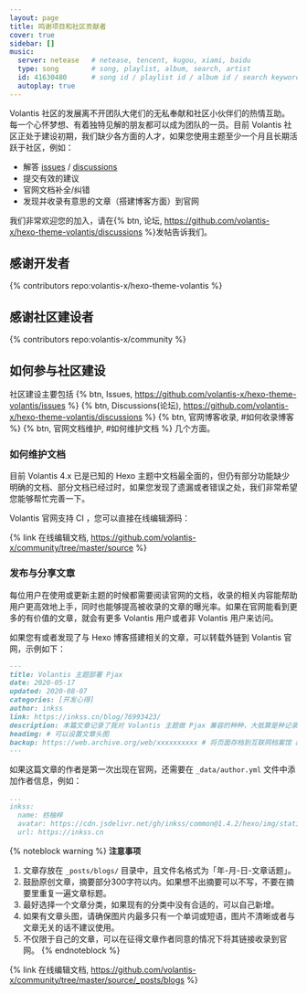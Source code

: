 ```yaml
---
layout: page
title: 鸣谢项目和社区贡献者
cover: true
sidebar: []
music:
  server: netease   # netease, tencent, kugou, xiami, baidu
  type: song        # song, playlist, album, search, artist
  id: 41630480      # song id / playlist id / album id / search keyword
  autoplay: true
---
```


Volantis 社区的发展离不开团队大佬们的无私奉献和社区小伙伴们的热情互助。每一个心怀梦想、有着独特见解的朋友都可以成为团队的一员。目前 Volantis 社区正处于建设初期，我们缺少各方面的人才，如果您使用主题至少一个月且长期活跃于社区，例如：

- 解答 [issues](https://github.com/volantis-x/hexo-theme-volantis/issues) / [discussions](https://github.com/volantis-x/hexo-theme-volantis/discussions)
- 提交有效的建议
- 官网文档补全/纠错
- 发现并收录有意思的文章（搭建博客方面）到官网

我们非常欢迎您的加入，请在{% btn, 论坛, https://github.com/volantis-x/hexo-theme-volantis/discussions %}发帖告诉我们。


<!-- more -->

## 感谢开发者

{% contributors repo:volantis-x/hexo-theme-volantis %}

## 感谢社区建设者

{% contributors repo:volantis-x/community %}

## 如何参与社区建设

社区建设主要包括 {% btn, Issues, https://github.com/volantis-x/hexo-theme-volantis/issues %} {% btn, Discussions(论坛), https://github.com/volantis-x/hexo-theme-volantis/discussions %} {% btn, 官网博客收录, #如何收录博客 %} {% btn, 官网文档维护, #如何维护文档 %} 几个方面。


### 如何维护文档

目前 Volantis 4.x 已是已知的 Hexo 主题中文档最全面的，但仍有部分功能缺少明确的文档、部分文档已经过时，如果您发现了遗漏或者错误之处，我们非常希望您能够帮忙完善一下。

Volantis 官网支持 CI ，您可以直接在线编辑源码：

{% link 在线编辑文档, https://github.com/volantis-x/community/tree/master/source %}


### 发布与分享文章

每位用户在使用或更新主题的时候都需要阅读官网的文档，收录的相关内容能帮助用户更高效地上手，同时也能够提高被收录的文章的曝光率。如果在官网能看到更多的有价值的文章，就会有更多 Volantis 用户或者非 Volantis 用户来访问。

如果您有或者发现了与 Hexo 博客搭建相关的文章，可以转载外链到 Volantis 官网，示例如下：

```md _posts/blogs/2020-05-17-pjax.md
---
title: Volantis 主题部署 Pjax
date: 2020-05-17
updated: 2020-08-07
categories: [开发心得]
author: inkss
link: https://inkss.cn/blog/76993423/
description: 本篇文章记录了我对 Volantis 主题做 Pjax 兼容的种种，大抵算是种记录吧~
headimg: # 可以设置文章头图
backup: https://web.archive.org/web/xxxxxxxxxx # 将页面存档到互联网档案馆 archive.org 的存档链接  https://web.archive.org/save
---
```

如果这篇文章的作者是第一次出现在官网，还需要在 `_data/author.yml` 文件中添加作者信息，例如：

```yaml _data/author.yml
...
inkss:
  name: 枋柚梓
  avatar: https://cdn.jsdelivr.net/gh/inkss/common@1.4.2/hexo/img/static/avatar.jpg
  url: https://inkss.cn
```

{% noteblock warning %}
**注意事项**
1. 文章存放在 `_posts/blogs/` 目录中，且文件名格式为「年-月-日-文章话题」。
2. 鼓励原创文章，摘要部分300字符以内。如果想不出摘要可以不写，不要在摘要里重复一遍文章标题。
3. 最好选择一个文章分类，如果现有的分类中没有合适的，可以自己新增。
4. 如果有文章头图，请确保图片内最多只有一个单词或短语，图片不清晰或者与文章无关的话不建议使用。
5. 不仅限于自己的文章，可以在征得文章作者同意的情况下将其链接收录到官网。
{% endnoteblock %}


{% link 在线编辑文档, https://github.com/volantis-x/community/tree/master/source/_posts/blogs %}
